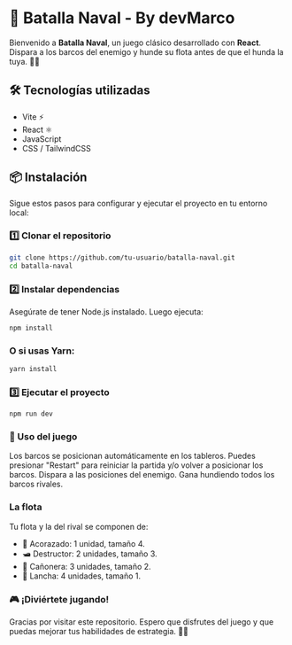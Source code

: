 # 🚢 Batalla Naval - By devMarco

Bienvenido a **Batalla Naval**, un juego clásico desarrollado con **React**. Dispara a los barcos del enemigo y hunde su flota antes de que el hunda la tuya. 🎯🔥

## 🛠 Tecnologías utilizadas

- Vite ⚡
- React ⚛️
- JavaScript
- CSS / TailwindCSS

## 📦 Instalación

Sigue estos pasos para configurar y ejecutar el proyecto en tu entorno local:

### 1️⃣ Clonar el repositorio

```bash
git clone https://github.com/tu-usuario/batalla-naval.git
cd batalla-naval
```

### 2️⃣ Instalar dependencias

Asegúrate de tener Node.js instalado. Luego ejecuta:

```bash
npm install
```

### O si usas Yarn:

```bash
yarn install
```

### 3️⃣ Ejecutar el proyecto

```bash
npm run dev
```

### 🚀 Uso del juego

Los barcos se posicionan automáticamente en los tableros.
Puedes presionar "Restart" para reiniciar la partida y/o volver a posicionar los barcos.
Dispara a las posiciones del enemigo.
Gana hundiendo todos los barcos rivales.

### La flota

Tu flota y la del rival se componen de:

- 🚢 Acorazado: 1 unidad, tamaño 4.
- 🛥️ Destructor: 2 unidades, tamaño 3.
- 🚤 Cañonera: 3 unidades, tamaño 2.
- 🛶 Lancha: 4 unidades, tamaño 1.

### 🎮 ¡Diviértete jugando!

Gracias por visitar este repositorio. Espero que disfrutes del juego y que puedas mejorar tus habilidades de estrategia. 🚢🔥

